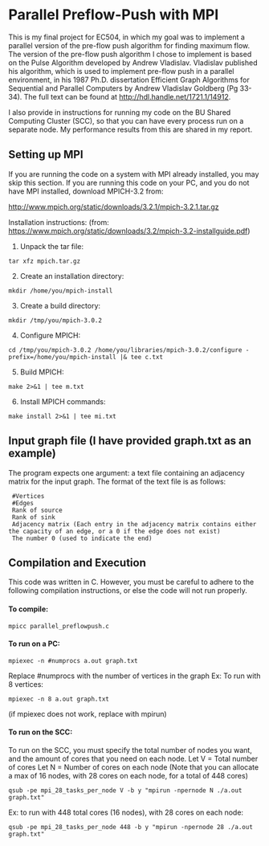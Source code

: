 # Parallel Preflow-Push with MPI
This is my final project for EC504, in which my goal was to implement a parallel version of the pre-flow push algorithm for finding maximum flow. The version of the pre-flow push algorithm I chose to implement is based on the Pulse Algorithm developed by Andrew Vladislav. Vladislav published his algorithm, which is used to implement pre-flow push in a parallel environment, in his 1987 Ph.D. dissertation Efficient Graph Algorithms for Sequential and Parallel Computers by Andrew Vladislav Goldberg (Pg 33-34). The full text can be found at http://hdl.handle.net/1721.1/14912.

I also provide in instructions for running my code on the BU Shared Computing Cluster (SCC), so that you can have every process run on a separate node. My performance results from this are shared in my report.

## Setting up MPI
If you are running the code on a system with MPI already installed, you may skip this section. If you are running this code on your PC, and you do not have MPI installed, download MPICH-3.2 from:

http://www.mpich.org/static/downloads/3.2.1/mpich-3.2.1.tar.gz

Installation instructions: (from: https://www.mpich.org/static/downloads/3.2/mpich-3.2-installguide.pdf)

1. Unpack the tar file:     

```tar xfz mpich.tar.gz```

2. Create an installation directory:     

```mkdir /home/you/mpich-install```

3. Create a build directory:    

```mkdir /tmp/you/mpich-3.0.2```

4. Configure MPICH:     

```cd /tmp/you/mpich-3.0.2 /home/you/libraries/mpich-3.0.2/configure -prefix=/home/you/mpich-install |& tee c.txt```

5.  Build MPICH:

```make 2>&1 | tee m.txt```

6. Install MPICH commands:

```make install 2>&1 | tee mi.txt```


## Input graph file (I have provided graph.txt as an example)

The program expects one argument: a text file containing an adjacency matrix for the input graph. The format of the text file is as follows:
 ```   
  #Vertices
  #Edges
  Rank of source
  Rank of sink
  Adjacency matrix (Each entry in the adjacency matrix contains either the capacity of an edge, or a 0 if the edge does not exist)
  The number 0 (used to indicate the end)
 ```
 
## Compilation and Execution

This code was written in C. However, you must be careful to adhere to the following compilation instructions, or else the code will not run properly.
    
#### To compile: 

```mpicc parallel_preflowpush.c```

#### To run on a PC: 

```mpiexec -n #numprocs a.out graph.txt```

Replace #numprocs with the number of vertices in the graph
Ex: To run with 8 vertices:
    
 ```mpiexec -n 8 a.out graph.txt```

 (if mpiexec does not work, replace with mpirun)

#### To run on the SCC: 
To run on the SCC, you must specify the total number of nodes you want, and the amount of cores that you need on each node.
Let V = Total number of cores 
Let N = Number of cores on each node 
(Note that you can allocate a max of 16 nodes, with 28 cores on each node, for a total of 448 cores)

```qsub -pe mpi_28_tasks_per_node V -b y "mpirun -npernode N ./a.out graph.txt"```

Ex: to run with 448 total cores (16 nodes), with 28 cores on each node:

```qsub -pe mpi_28_tasks_per_node 448 -b y "mpirun -npernode 28 ./a.out graph.txt"```
